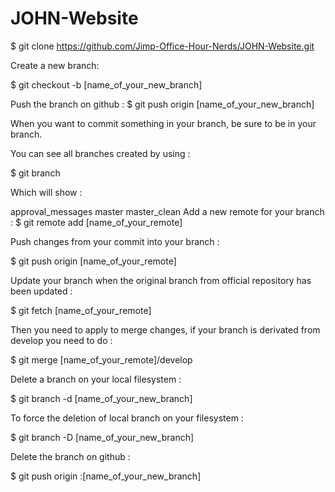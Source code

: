 # JOHN-Website

$ git clone https://github.com/Jimp-Office-Hour-Nerds/JOHN-Website.git

Create a new branch:

$ git checkout -b [name_of_your_new_branch]

Push the branch on github :
$ git push origin [name_of_your_new_branch]

When you want to commit something in your branch, be sure to be in your branch.

You can see all branches created by using :

$ git branch

Which will show :

approval_messages master master_clean Add a new remote for your branch :
$ git remote add [name_of_your_remote]

Push changes from your commit into your branch :

$ git push origin [name_of_your_remote]

Update your branch when the original branch from official repository has been updated :

$ git fetch [name_of_your_remote]

Then you need to apply to merge changes, if your branch is derivated from develop you need to do :

$ git merge [name_of_your_remote]/develop

Delete a branch on your local filesystem :

$ git branch -d [name_of_your_new_branch]

To force the deletion of local branch on your filesystem :

$ git branch -D [name_of_your_new_branch]

Delete the branch on github :

$ git push origin :[name_of_your_new_branch]
